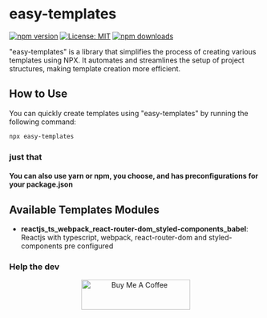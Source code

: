 # easy-templates

[![npm version](https://badge.fury.io/js/easy-templates.svg)](https://badge.fury.io/js/easy-templates)
[![License: MIT](https://img.shields.io/badge/License-MIT-yellow.svg)](https://opensource.org/licenses/MIT)
[![npm downloads](https://img.shields.io/npm/dm/easy-templates.svg?style=flat-square)](https://npm-stat.com/charts.html?package=easy-templates)

"easy-templates" is a library that simplifies the process of creating various templates using NPX. It automates and streamlines the setup of project structures, making template creation more efficient.

## How to Use

You can quickly create templates using "easy-templates" by running the following command:

```bash
npx easy-templates
```

### just that

#### You can also use yarn or npm, you choose, and has preconfigurations for your package.json

## Available Templates Modules

- **reactjs_ts_webpack_react-router-dom_styled-components_babel**: Reactjs with typescript, webpack, react-router-dom and styled-components pre configured

### Help the dev

<p align="center">
	<a href="https://www.buymeacoffee.com/gabriellogan" target="_blank">
		<img src="https://cdn.buymeacoffee.com/buttons/v2/default-yellow.png" alt="Buy Me A Coffee" style="height: 60px !important;width: 217px !important;" >
	</a>
</p>
